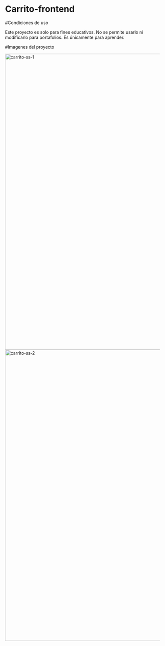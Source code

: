 # Carrito-frontend

#Condiciones de uso


Este proyecto es solo para fines educativos. No se permite usarlo ni modificarlo para portafolios. Es únicamente para aprender.

#Imagenes del proyecto


<img width="1918" height="964" alt="carrito-ss-1" src="https://github.com/user-attachments/assets/aed173b5-d2ef-47cd-8692-158ee924d881" />


<img width="1920" height="948" alt="carrito-ss-2" src="https://github.com/user-attachments/assets/3600eadf-f20b-454c-b6d2-a95267a2e6bd" />
